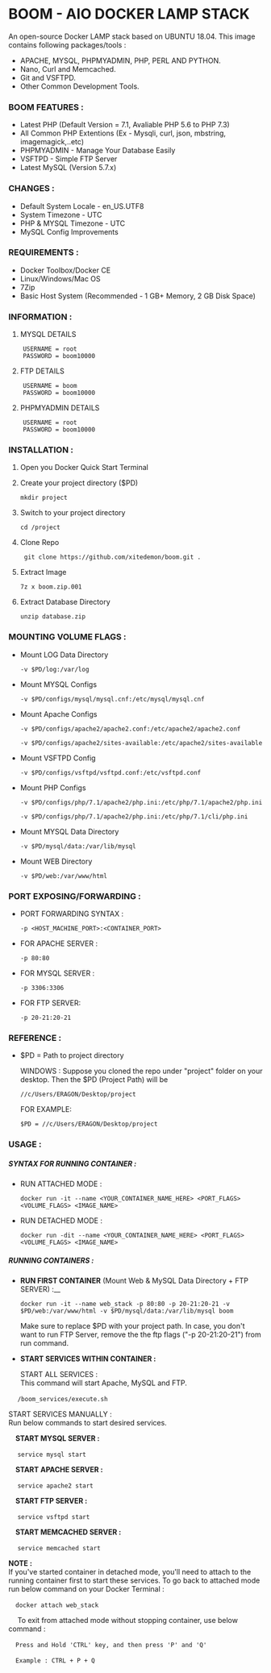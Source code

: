 # BOOM - AIO DOCKER LAMP STACK

An open-source Docker LAMP stack based on UBUNTU 18.04.
This image contains following packages/tools :

- APACHE, MYSQL, PHPMYADMIN, PHP, PERL AND PYTHON.
- Nano, Curl and Memcached.
- Git and VSFTPD.
- Other Common Development Tools.

### BOOM FEATURES :

- Latest PHP (Default Version = 7.1, Avaliable PHP 5.6 to PHP 7.3)
- All Common PHP Extentions (Ex - Mysqli, curl, json, mbstring, imagemagick,..etc)
- PHPMYADMIN - Manage Your Database Easily
- VSFTPD - Simple FTP Server
- Latest MySQL (Version 5.7.x)

### CHANGES :

- Default System Locale - en_US.UTF8
- System Timezone - UTC
- PHP & MYSQL Timezone - UTC
- MySQL Config Improvements

### REQUIREMENTS :
- Docker Toolbox/Docker CE
- Linux/Windows/Mac OS
- 7Zip
- Basic Host System (Recommended - 1 GB+ Memory, 2 GB Disk Space)

### INFORMATION :

1. MYSQL DETAILS
```
    USERNAME = root
    PASSWORD = boom10000
```

2. FTP DETAILS
```
    USERNAME = boom
    PASSWORD = boom10000
```

2. PHPMYADMIN DETAILS
```
    USERNAME = root
    PASSWORD = boom10000
```

### INSTALLATION :

1. Open you Docker Quick Start Terminal

2. Create your project directory ($PD)

     ``` mkdir project ```

3. Switch to your project directory

     ```cd /project```

4. Clone Repo

     ``` git clone https://github.com/xitedemon/boom.git .```

5. Extract Image

     ```7z x boom.zip.001```

5. Extract Database Directory

     ```unzip database.zip```

### MOUNTING VOLUME FLAGS :

- Mount LOG Data Directory

	 ```-v $PD/log:/var/log```

- Mount MYSQL Configs

     ```-v $PD/configs/mysql/mysql.cnf:/etc/mysql/mysql.cnf```

- Mount Apache Configs

     ```-v $PD/configs/apache2/apache2.conf:/etc/apache2/apache2.conf```

     ```-v $PD/configs/apache2/sites-available:/etc/apache2/sites-available```

- Mount VSFTPD Config

     ```-v $PD/configs/vsftpd/vsftpd.conf:/etc/vsftpd.conf```

- Mount PHP Configs

     ```-v $PD/configs/php/7.1/apache2/php.ini:/etc/php/7.1/apache2/php.ini```

     ```-v $PD/configs/php/7.1/apache2/php.ini:/etc/php/7.1/cli/php.ini```

- Mount MYSQL Data Directory

     ```-v $PD/mysql/data:/var/lib/mysql```

- Mount WEB Directory

     ```-v $PD/web:/var/www/html```

### PORT EXPOSING/FORWARDING :

- PORT FORWARDING SYNTAX :

     ```-p <HOST_MACHINE_PORT>:<CONTAINER_PORT>```

- FOR APACHE SERVER :

     ```-p 80:80```

- FOR MYSQL SERVER :

     ```-p 3306:3306```

- FOR FTP SERVER:

     ```-p 20-21:20-21```

### REFERENCE :

- $PD = Path to project directory

  WINDOWS : Suppose you cloned the repo under "project" folder on your desktop. Then the $PD (Project Path) will be

     ```//c/Users/ERAGON/Desktop/project```

  FOR EXAMPLE:

     ```$PD = //c/Users/ERAGON/Desktop/project```


### USAGE :

##### SYNTAX FOR RUNNING CONTAINER :

- RUN ATTACHED MODE :

     ```docker run -it --name <YOUR_CONTAINER_NAME_HERE> <PORT_FLAGS> <VOLUME_FLAGS> <IMAGE_NAME>```

- RUN DETACHED MODE :

     ```docker run -dit --name <YOUR_CONTAINER_NAME_HERE> <PORT_FLAGS> <VOLUME_FLAGS> <IMAGE_NAME>```

##### RUNNING CONTAINERS :

- __RUN FIRST CONTAINER__ (Mount Web & MySQL Data Directory + FTP SERVER) :__

     ```docker run -it --name web_stack -p 80:80 -p 20-21:20-21 -v $PD/web:/var/www/html -v $PD/mysql/data:/var/lib/mysql boom```

     Make sure to replace $PD with your project path. In case, you don't want to run FTP Server, remove the the ftp flags ("-p 20-21:20-21")
     from run command.

- __START SERVICES WITHIN CONTAINER :__

   START ALL SERVICES :  
   This command will start Apache, MySQL and FTP.

&emsp; ```/boom_services/execute.sh```

   START SERVICES MANUALLY :  
   Run below commands to start desired services.

&emsp;__START MYSQL SERVER :__

&emsp; ```service mysql start```

&emsp;__START APACHE SERVER :__

&emsp; ```service apache2 start```

&emsp;__START FTP SERVER :__

&emsp; ```service vsftpd start```

&emsp;__START MEMCACHED SERVER :__

&emsp; ```service memcached start```

__NOTE :__  
        If you've started container in detached mode, you'll need to attach to the running container first to start these services.
        To go back to attached mode run below command on your Docker Terminal :

&emsp;```docker attach web_stack```

&emsp;  To exit from attached mode without stopping container, use below command :

&emsp;```Press and Hold 'CTRL' key, and then press 'P' and 'Q'```

&emsp;```Example : CTRL + P + Q```









